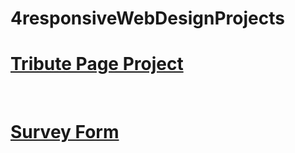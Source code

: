 # 4responsiveWebDesignProjects


<a href="https://codepen.io/Aminos02/pen/abWjgYM" alt="tribute web page" target="_blank"><h1>Tribute Page Project</h1></a>
<br>
<a href="https://codepen.io/Aminos02/pen/abWaZRx" alt="tribute web page" target="_blank"><h1>Survey Form</h1></a>
